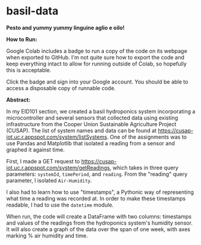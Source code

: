 # basil-data
**Pesto and yummy yummy linguine aglio e oilo!**

**How to Run:**

Google Colab includes a badge to run a copy of the code on its webpage when exported to GitHub. I'm not quite sure how to export the code and keep everything intact to allow for running outside of Colab, so hopefully this is acceptable.

Click the badge and sign into your Google account. You should be able to access a disposable copy of runnable code.

**Abstract:**

In my EID101 section, we created a basil hydroponics system incorporating a microcontroller and several sensors that collected data using existing infrastructure from the Cooper Union Sustainable Agriculture Project (CUSAP). The list of system names and data can be found at https://cusap-iot.uc.r.appspot.com/system/listSystems. One of the assignments was to use Pandas and Matplotlib that isolated a reading from a sensor and graphed it against time.

First, I made a GET request to https://cusap-iot.uc.r.appspot.com/system/getReadings, which takes in three query parameters: `systemId`, `timePeriod`, and `reading`. From the "reading" query parameter, I isolated `Air-Humidity`.

I also had to learn how to use "timestamps", a Pythonic way of representing what time a reading was recorded at. In order to make these timestamps readable, I had to use the `datetime` module.

When run, the code will create a DataFrame with two columns: timestamps and values of the readings from the hydroponics system's humidity sensor. It will also create a graph of the data over the span of one week, with axes marking % air humidity and time.
